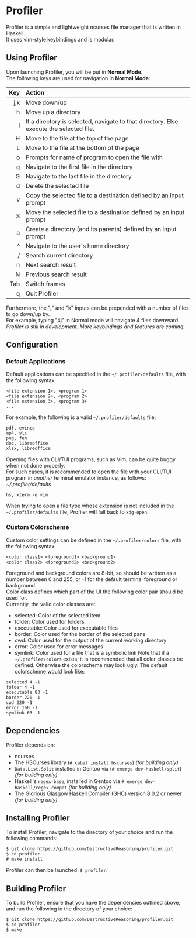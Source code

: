 Profiler
========
Profiler is a simple and lightweight ncurses file manager that is written in Haskell. <br />
It uses vim-style keybindings and is modular.

Using Profiler
--------------
Upon launching Profiler, you will be put in **Normal Mode**. <br />
The following keys are used for navigation in **Normal Mode**:

Key | Action
-------: | :------
j,k | Move down/up
h | Move up a directory
l | If a directory is selected, navigate to that directory. Else execute the selected file.
H | Move to the file at the top of the page
L | Move to the file at the bottom of the page
o | Prompts for name of program to open the file with
g | Navigate to the first file in the directory
G | Navigate to the last file in the directory
d | Delete the selected file
y | Copy the selected file to a destination defined by an input prompt
S | Move the selected file to a destination defined by an input prompt
a | Create a directory (and its parents) defined by an input prompt
^ | Navigate to the user's home directory
/ | Search current directory
n | Next search result
N | Previous search result
Tab | Switch frames
q | Quit Profiler

Furthermore, the "j" and "k" inputs can be prepended with a number of files to go down/up by.<br>
For example, typing "4j" in Normal mode will navigate 4 files downward.
*Profiler is still in development. More keybindings and features are coming.*

Configuration
-------------
### Default Applications
Default applications can be specified in the `~/.profiler/defaults` file, with the following syntax:
```
<file extension 1>, <program 1>
<file extension 2>, <program 2>
<file extension 3>, <program 3>
...
```
For example, the following is a valid `~/.profiler/defaults` file:
```
pdf, evince
mp4, vlc
png, feh
doc, libreoffice
xlsx, libreoffice
```
Opening files with CLI/TUI programs, such as Vim, can be quite buggy when not done properly.<br>
For such cases, it is recommended to open the file with your CLI/TUI program in *another* terminal emulator instance, as follows:<br>
*~/.profiler/defaults*
```
hs, xterm -e vim
```
When trying to open a file type whose extension is not included in the `~/.profiler/defaults` file, Profiler will fall back to `xdg-open`.

### Custom Colorscheme
Custom color settings can be defined in the `~/.profiler/colors` file, with the following syntax:
```
<color class1> <foreground1> <background1>
<color class2> <foreground2> <background2>
```
Foreground and background colors are 8-bit, so should be written as a number between 0 and 255, or -1 for the default terminal foreground or background.<br>
Color class defines which part of the UI the following color pair should be used for.<br>
Currently, the valid color classes are:
* selected: Color of the selected item
* folder: Color used for folders
* executable: Color used for executable files
* border: Color used for the border of the selected pane
* cwd: Color used for the output of the current working directory
* error: Color used for error messages
* symlink: Color used for a file that is a symbolic link
Note that if a `~/.profiler/colors` exists, it is recommended that all color classes be defined. Otherwise the colorscheme may look ugly.
The default colorscheme would look like:
```
selected 4 -1
folder 4 -1
executable 83 -1
border 220 -1
cwd 220 -1
error 160 -1 
symlink 63 -1
```

Dependencies
------------
Profiler depends on:
* ncurses
* The HSCurses library (`# cabal install hscurses`) *(for building only)*
* `Data.List.Split` installed in Gentoo via (`# emerge dev-haskell/split`) *(for building only)*
* Haskell's `regex-base`, installed in Gentoo via `# emerge dev-haskell/regex-compat` *(for building only)*
* The Glorious Glasgow Haskell Compiler (GHC) version 8.0.2 or newer *(for building only)*

Installing Profiler
-------------------
To install Profiler, navigate to the directory of your choice and run the following commands:
```
$ git clone https://github.com/DestructiveReasoning/profiler.git
$ cd profiler
# make install
```
Profiler can then be launched: `$ profiler`.

Building Profiler
-----------------
To build Profiler, ensure that you have the dependencies outlined above, and run the following in the directory of your choice:
```
$ git clone https://github.com/DestructiveReasoning/profiler.git
$ cd profiler
$ make
```
